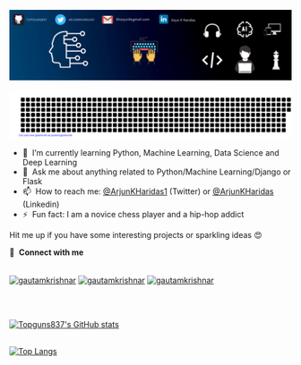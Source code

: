

![Banner](https://github.com/topguns837/Banners/blob/main/Github.png)

<!-- ### Hi there <a href="https://www.gautamkrishnar.com/"><img src="https://media.giphy.com/media/hvRJCLFzcasrR4ia7z/giphy.gif" width="25px"></a> -->
![gitartwork](gitartwork.svg)



- 🌱 &nbsp;I’m currently learning Python, Machine Learning, Data Science and Deep Learning
- 💬 &nbsp;Ask me about anything related to Python/Machine Learning/Django or Flask
- 📫 &nbsp;How to reach me: [@ArjunKHaridas1](https://twitter.com/ArjunKHaridas1) (Twitter) or [@ArjunKHaridas](https://www.linkedin.com/in/arjun-k-haridas-9a5844207/) (Linkedin) 
- ⚡ &nbsp;Fun fact: I am a novice chess player and a hip-hop addict



Hit me up if you have some interesting projects or sparkling ideas :heart_eyes:

🔗 &nbsp;**Connect with me**
<p align="left">

<br>
<a href="https://twitter.com/ArjunKHaridas1" target="blank"><img align="center" src="https://raw.githubusercontent.com/rahuldkjain/github-profile-readme-generator/master/src/images/icons/Social/twitter.svg" alt="gautamkrishnar" height="30" width="40" /></a>  
<a href="https://www.linkedin.com/in/arjun-k-haridas-9a5844207/" target="blank"><img align="center" src="https://raw.githubusercontent.com/rahuldkjain/github-profile-readme-generator/master/src/images/icons/Social/linked-in-alt.svg" alt="gautamkrishnar" height="30" width="40" /></a>  
<a href="https://www.instagram.com/arjun.kh8376/" target="blank"><img align="center" src="https://raw.githubusercontent.com/rahuldkjain/github-profile-readme-generator/master/src/images/icons/Social/instagram.svg" alt="gautamkrishnar" height="30" width="40" /></a>

<br><br>
  
 <!--![](https://komarev.com/ghpvc/?username=topguns837&color=green) -->



[![Topguns837's GitHub stats](https://github-readme-stats.vercel.app/api?username=topguns837&hide=stars&show_icons=true&theme=tokyonight)](https://github.com/anuraghazra/github-readme-stats)
<br><br>

[![Top Langs](https://github-readme-stats.vercel.app/api/top-langs/?username=topguns837&theme=radical)](https://github.com/anuraghazra/github-readme-stats)
<br><br><br>

<!--### :zap: Recent Activity-->

<!--START_SECTION:activity-->

<!--END_SECTION:activity-->




